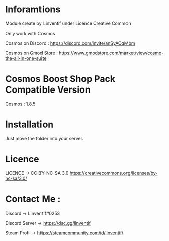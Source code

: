 # Inforamtions

Module create by Linventif under Licence Creative Common 

Only work with Cosmos

Cosmos on Discord : https://discord.com/invite/anSyACqMbm

Cosmos on Gmod Store : https://www.gmodstore.com/market/view/cosmo-the-all-in-one-suite



# Cosmos Boost Shop Pack Compatible Version

Cosmos : 1.8.5



# Installation

Just move the folder into your server.



# Licence

LICENCE -> CC BY-NC-SA 3.0
https://creativecommons.org/licenses/by-nc-sa/3.0/



# Contact Me :

Discord -> Linventif#0253

Discord Server -> https://dsc.gg/linventif

Steam Profil -> https://steamcommunity.com/id/linventif/